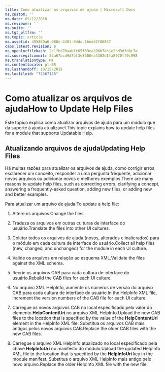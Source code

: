 ```yaml
---
title: Como atualizar os arquivos de ajuda | Microsoft Docs
ms.custom: ''
ms.date: 09/12/2016
ms.reviewer: ''
ms.suite: ''
ms.tgt_pltfrm: ''
ms.topic: article
ms.assetid: 495869a6-080e-4401-9ddc-16edd2f86857
caps.latest.revision: 6
ms.openlocfilehash: 2c1fbd70aab1f65f33ea206b7ab1e2bd3dfd8c7a
ms.sourcegitcommit: 52a67bcd9d7bf3e8600ea4302d1fa8970ff9c998
ms.translationtype: MT
ms.contentlocale: pt-BR
ms.lasthandoff: 10/15/2019
ms.locfileid: "72367135"
---
```

# <a name="how-to-update-help-files"></a><span data-ttu-id="def6d-102">Como atualizar os arquivos de ajuda</span><span class="sxs-lookup"><span data-stu-id="def6d-102">How to Update Help Files</span></span>

<span data-ttu-id="def6d-103">Este tópico explica como atualizar arquivos de ajuda para um módulo que dá suporte à ajuda atualizável.</span><span class="sxs-lookup"><span data-stu-id="def6d-103">This topic explains how to update help files for a module that supports Updatable Help.</span></span>

## <a name="updating-help-files"></a><span data-ttu-id="def6d-104">Atualizando arquivos de ajuda</span><span class="sxs-lookup"><span data-stu-id="def6d-104">Updating Help Files</span></span>

<span data-ttu-id="def6d-105">Há muitas razões para atualizar os arquivos de ajuda, como corrigir erros, esclarecer um conceito, responder a uma pergunta frequente, adicionar novos arquivos ou adicionar novos e melhores exemplos.</span><span class="sxs-lookup"><span data-stu-id="def6d-105">There are many reasons to update help files, such as correcting errors, clarifying a concept, answering a frequently-asked question, adding new files, or adding new and better examples.</span></span>

<span data-ttu-id="def6d-106">Para atualizar um arquivo de ajuda:</span><span class="sxs-lookup"><span data-stu-id="def6d-106">To update a help file:</span></span>

1. <span data-ttu-id="def6d-107">Altere os arquivos.</span><span class="sxs-lookup"><span data-stu-id="def6d-107">Change the files.</span></span>

2. <span data-ttu-id="def6d-108">Traduza os arquivos em outras culturas de interface do usuário.</span><span class="sxs-lookup"><span data-stu-id="def6d-108">Translate the files into other UI cultures.</span></span>

3. <span data-ttu-id="def6d-109">Coletar todos os arquivos de ajuda (novos, alterados e inalterados) para o módulo em cada cultura de interface do usuário.</span><span class="sxs-lookup"><span data-stu-id="def6d-109">Collect all help files (new, changed, and unchanged) for the module in each UI culture.</span></span>

4. <span data-ttu-id="def6d-110">Valide os arquivos em relação ao esquema XML.</span><span class="sxs-lookup"><span data-stu-id="def6d-110">Validate the files against the XML schema.</span></span>

5. <span data-ttu-id="def6d-111">Recrie os arquivos CAB para cada cultura de interface do usuário.</span><span class="sxs-lookup"><span data-stu-id="def6d-111">Rebuild the CAB files for each UI culture.</span></span>

6. <span data-ttu-id="def6d-112">No arquivo XML HelpInfo, aumente os números de versão do arquivo CAB para cada cultura de interface do usuário.</span><span class="sxs-lookup"><span data-stu-id="def6d-112">In the HelpInfo XML file, increment the version numbers of the CAB file for each UI culture.</span></span>

7. <span data-ttu-id="def6d-113">Carregue os novos arquivos CAB no local especificado pelo valor do elemento **HelpContentUri** no arquivo XML HelpInfo.</span><span class="sxs-lookup"><span data-stu-id="def6d-113">Upload the new CAB files to the location that is specified by the value of the **HelpContentUri** element in the HelpInfo XML file.</span></span> <span data-ttu-id="def6d-114">Substitua os arquivos CAB mais antigos pelos novos arquivos CAB.</span><span class="sxs-lookup"><span data-stu-id="def6d-114">Replace the older CAB files with the new CAB files.</span></span>

8. <span data-ttu-id="def6d-115">Carregue o arquivo XML HelpInfo atualizado no local especificado pela chave **HelpInfoUri** no manifesto do módulo.</span><span class="sxs-lookup"><span data-stu-id="def6d-115">Upload the updated HelpInfo XML file to the location that is specified by the **HelpInfoUri** key in the module manifest.</span></span> <span data-ttu-id="def6d-116">Substitua o arquivo XML HelpInfo mais antigo pelo novo arquivo.</span><span class="sxs-lookup"><span data-stu-id="def6d-116">Replace the older HelpInfo XML file with the new file.</span></span>